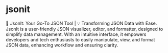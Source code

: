 # jsonit
🚀 JsonIt: Your Go-To JSON Tool | 💡 Transforming JSON Data with Ease. JsonIt is a user-friendly JSON visualizer, editor, and formatter, designed to simplify data management. With an intuitive interface, it empowers developers and tech enthusiasts to easily manipulate, view, and format JSON data, enhancing workflow and ensuring clarity.
